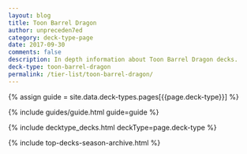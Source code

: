 ```yaml
---
layout: blog
title: Toon Barrel Dragon
author: unpreceden7ed
category: deck-type-page
date: 2017-09-30
comments: false
description: In depth information about Toon Barrel Dragon decks.
deck-type: toon-barrel-dragon
permalink: /tier-list/toon-barrel-dragon/
---
```


{% assign guide = site.data.deck-types.pages[{{page.deck-type}}] %}

{% include guides/guide.html guide=guide %}

{% include decktype_decks.html deckType=page.deck-type %}

{% include top-decks-season-archive.html %}